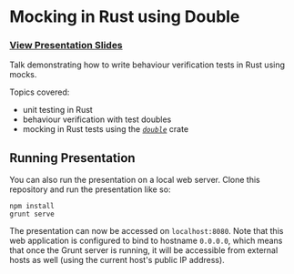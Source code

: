 # Mocking in Rust using Double

### [View Presentation Slides](http://donaldwhyte.github.io/mocking-in-rust-using-double/)

Talk demonstrating how to write behaviour verification tests in Rust using mocks.

Topics covered:

* unit testing in Rust
* behaviour verification with test doubles
* mocking in Rust tests using the [*`double`*](https://github.com/DonaldWhyte/double) crate

## Running Presentation

You can also run the presentation on a local web server. Clone this repository and run the presentation like so:

```
npm install
grunt serve
```

The presentation can now be accessed on `localhost:8080`. Note that this web application is configured to bind to hostname `0.0.0.0`, which means that once the Grunt server is running, it will be accessible from external hosts as well (using the current host's public IP address).
